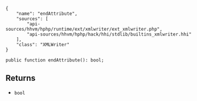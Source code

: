 ``` yamlmeta
{
    "name": "endAttribute",
    "sources": [
        "api-sources/hhvm/hphp/runtime/ext/xmlwriter/ext_xmlwriter.php",
        "api-sources/hhvm/hphp/hack/hhi/stdlib/builtins_xmlwriter.hhi"
    ],
    "class": "XMLWriter"
}
```




``` Hack
public function endAttribute(): bool;
```




## Returns




+ ` bool `
<!-- HHAPIDOC -->
